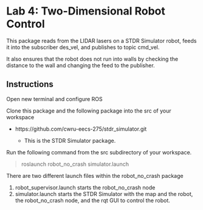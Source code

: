 <h1>Lab 4: Two-Dimensional Robot Control</h1>
<p>This package reads from the LIDAR lasers on a STDR Simulator robot, feeds it into the subscriber des_vel, and publishes to topic cmd_vel.</p>
<p>It also ensures that the robot does not run into walls by checking the distance to the wall and changing the feed to the publisher.</p>
<h2>Instructions</h2>
<p>Open new terminal and configure ROS</p>
<p>Clone this package and the following package into the src of your workspace</p>
<ul>
<li>https://github.com/cwru-eecs-275/stdr_simulator.git</li>
    <ul>
        <li>This is the STDR Simulator package.</li>
    </ul>
</ul>
<p>Run the following command from the src subdirectory of your workspace.</p>
 <blockquote>roslaunch robot_no_crash simulator.launch</blockquote>
<p>There are two different launch files within the robot_no_crash package</p>
    <ol>
        <li>robot_supervisor.launch starts the robot_no_crash node</li>
        <li>simulator.launch starts the STDR Simulator with the map and the robot, the robot_no_crash node, and the rqt GUI to control the robot.</li>
    </ol>
<p>